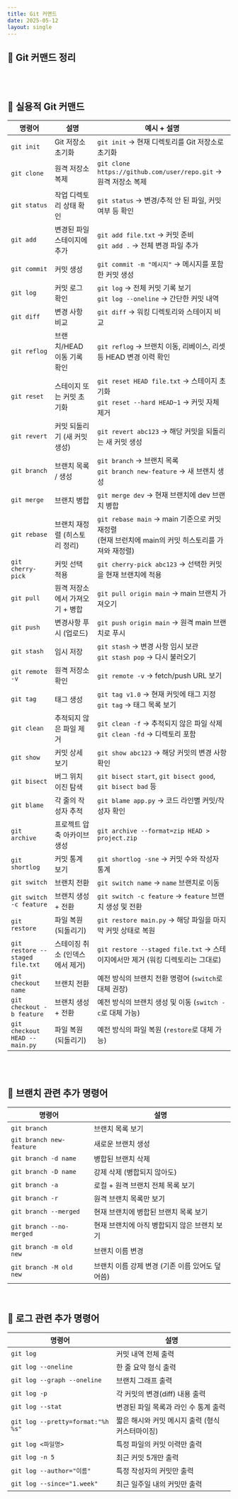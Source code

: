 ```yaml
---
title: Git 커맨드
date: 2025-05-12
layout: single
---
```


## 📌 Git 커맨드 정리

<br>
<br>

## 📁 실용적 Git 커맨드


| 명령어               | 설명                 | 예시 + 설명                                                                      |
| ----------------- | ------------------ | ---------------------------------------------------------------------------- |
| `git init`        | Git 저장소 초기화        | `git init` → 현재 디렉토리를 Git 저장소로 초기화                                           |
| `git clone`       | 원격 저장소 복제          | `git clone https://github.com/user/repo.git` → 원격 저장소 복제                     |
| `git status`      | 작업 디렉토리 상태 확인      | `git status` → 변경/추적 안 된 파일, 커밋 여부 등 확인                                      |
| `git add`         | 변경된 파일 스테이지에 추가    | `git add file.txt` → 커밋 준비<br>`git add .` → 전체 변경 파일 추가                      |
| `git commit`      | 커밋 생성              | `git commit -m "메시지"` → 메시지를 포함한 커밋 생성                                       |
| `git log`         | 커밋 로그 확인           | `git log` → 전체 커밋 기록 보기<br>`git log --oneline` → 간단한 커밋 내역                   |
| `git diff`        | 변경 사항 비교           | `git diff` → 워킹 디렉토리와 스테이지 비교                                                |
| `git reflog`       | 브랜치/HEAD 이동 기록 확인    | `git reflog` → 브랜치 이동, 리베이스, 리셋 등 HEAD 변경 이력 확인  |
| `git reset`       | 스테이지 또는 커밋 초기화     | `git reset HEAD file.txt` → 스테이지 초기화<br>`git reset --hard HEAD~1` → 커밋 자체 제거 |
| `git revert`      | 커밋 되돌리기 (새 커밋 생성)  | `git revert abc123` → 해당 커밋을 되돌리는 새 커밋 생성                                    |
| `git branch`      | 브랜치 목록 / 생성        | `git branch` → 브랜치 목록<br>`git branch new-feature` → 새 브랜치 생성                 |
| `git merge`       | 브랜치 병합             | `git merge dev` → 현재 브랜치에 dev 브랜치 병합                                         |
| `git rebase`      | 브랜치 재정렬 (히스토리 정리)  | `git rebase main` → main 기준으로 커밋 재정렬<br>(현재 브런치에 main의 커밋 히스토리를 가져와 재정렬)    |
| `git cherry-pick` | 커밋 선택 적용           | `git cherry-pick abc123` → 선택한 커밋을 현재 브랜치에 적용                                |
| `git pull`        | 원격 저장소에서 가져오기 + 병합 | `git pull origin main` → main 브랜치 가져오기                                       |
| `git push`        | 변경사항 푸시 (업로드)      | `git push origin main` → 원격 main 브랜치로 푸시                                     |
| `git stash`       | 임시 저장              | `git stash` → 변경 사항 임시 보관<br>`git stash pop` → 다시 불러오기                       |
| `git remote -v`   | 원격 저장소 확인          | `git remote -v` → fetch/push URL 보기                                          |
| `git tag`         | 태그 생성              | `git tag v1.0` → 현재 커밋에 태그 지정<br>`git tag` → 태그 목록 보기                        |
| `git clean`       | 추적되지 않은 파일 제거      | `git clean -f` → 추적되지 않은 파일 삭제<br>`git clean -fd` → 디렉토리 포함                  |
| `git show`        | 커밋 상세 보기           | `git show abc123` → 해당 커밋의 변경 사항 확인                                          |
| `git bisect`      | 버그 위치 이진 탐색        | `git bisect start`, `git bisect good`, `git bisect bad` 등                    |
| `git blame`       | 각 줄의 작성자 추적        | `git blame app.py` → 코드 라인별 커밋/작성자 확인                                        |
| `git archive`     | 프로젝트 압축 아카이브 생성    | `git archive --format=zip HEAD > project.zip`                                |
| `git shortlog`    | 커밋 통계 보기           | `git shortlog -sne` → 커밋 수와 작성자 통계                                           |
| `git switch`                    | 브랜치 전환             | `git switch name` → `name` 브랜치로 이동                          |
| `git switch -c feature`                 | 브랜치 생성 + 전환        | `git switch -c feature` → `feature` 브랜치 생성 및 전환             |
| `git restore`                   | 파일 복원 (되돌리기)       | `git restore main.py` → 해당 파일을 마지막 커밋 상태로 복원                |
| `git restore --staged file.txt` | 스테이징 취소 (인덱스에서 제거) | `git restore --staged file.txt` → 스테이지에서만 제거 (워킹 디렉토리는 그대로) |
| `git checkout name`             | 브랜치 전환             | 예전 방식의 브랜치 전환 명령어 (`switch`로 대체 권장)                         |
| `git checkout -b feature`       | 브랜치 생성 + 전환        | 예전 방식의 브랜치 생성 및 이동 (`switch -c`로 대체 가능)                     |
| `git checkout HEAD -- main.py`  | 파일 복원 (되돌리기)       | 예전 방식의 파일 복원 (`restore`로 대체 가능)                             |


<br>
<br>


## 📁 브랜치 관련 추가 명령어 

| 명령어                      | 설명                           |
| ------------------------ | ---------------------------- |
| `git branch`             | 브랜치 목록 보기                    |
| `git branch new-feature` | 새로운 브랜치 생성                   |
| `git branch -d name`     | 병합된 브랜치 삭제                   |
| `git branch -D name`     | 강제 삭제 (병합되지 않아도)             |
| `git branch -a`          | 로컬 + 원격 브랜치 전체 목록 보기         |
| `git branch -r`          | 원격 브랜치 목록만 보기                |
| `git branch --merged`    | 현재 브랜치에 병합된 브랜치 목록 보기        |
| `git branch --no-merged` | 현재 브랜치에 아직 병합되지 않은 브랜치 보기    |
| `git branch -m old new`  | 브랜치 이름 변경                    |
| `git branch -M old new`  | 브랜치 이름 강제 변경 (기존 이름 있어도 덮어씀) |


<br>


## 📂 로그 관련 추가 명령어 

| 명령어                               | 설명                           |
| --------------------------------- | ---------------------------- |
| `git log`                         | 커밋 내역 전체 출력                  |
| `git log --oneline`               | 한 줄 요약 형식 출력                 |
| `git log --graph --oneline`       | 브랜치 그래프 출력                   |
| `git log -p`                      | 각 커밋의 변경(diff) 내용 출력         |
| `git log --stat`                  | 변경된 파일 목록과 라인 수 통계 출력        |
| `git log --pretty=format:"%h %s"` | 짧은 해시와 커밋 메시지 출력 (형식 커스터마이징) |
| `git log <파일명>`                   | 특정 파일의 커밋 이력만 출력             |
| `git log -n 5`                    | 최근 커밋 5개만 출력                 |
| `git log --author="이름"`           | 특정 작성자의 커밋만 출력               |
| `git log --since="1.week"`        | 최근 일주일 내의 커밋만 출력             |

